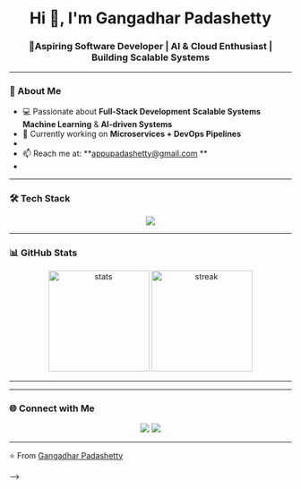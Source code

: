 <!-- GitHub Profile README -->

<h1 align="center">Hi 👋, I'm Gangadhar Padashetty</h1>
<h3 align="center">🚀Aspiring Software Developer | AI & Cloud Enthusiast | Building Scalable Systems</h3>

---

### 🌟 About Me
- 💻 Passionate about **Full-Stack Development** **Scalable Systems** **Machine Learning** & **AI-driven Systems**  
- 🌱 Currently working on **Microservices + DevOps Pipelines**  
-  
- 📫 Reach me at: **appupadashetty@gmail.com **  
-

---

### 🛠️ Tech Stack
<p align="center">
  <img src="https://skillicons.dev/icons?i=javascript,typescript,react,nodejs,express,python,java,mysql,mongodb,redis,git,github,docker,kubernetes,azure,aws&perline=7" />
</p>

---

### 📊 GitHub Stats
<p align="center">
  <img src="https://github-readme-stats.vercel.app/api?username=gangadharpadshetty&show_icons=true&theme=tokyonight" alt="stats" height="180"/>
  <img src="https://github-readme-streak-stats.herokuapp.com/?user=gangadharpadshetty&theme=tokyonight" alt="streak" height="180"/>
</p>

---


 

---

### 🌐 Connect with Me
<p align="center">
  <a href="https://linkedin.com/in/Gangadhar Padashetty"><img src="https://img.shields.io/badge/-LinkedIn-blue?style=for-the-badge&logo=linkedin" /></a>
  <a href="mailto:appupadashetty@gmail.com"><img src="https://img.shields.io/badge/-Email-red?style=for-the-badge&logo=gmail&logoColor=white" /></a>

</p>

---

⭐️ From [Gangadhar Padashetty](https://github.com/GangadharPadshetty)  


-->
